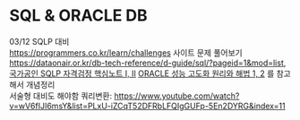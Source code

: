 # SQL & ORACLE DB
03/12 SQLP 대비   
https://programmers.co.kr/learn/challenges 사이트 문제 풀어보기  
https://dataonair.or.kr/db-tech-reference/d-guide/sql/?pageid=1&mod=list,  
[국가공인 SQLP 자격검정 핵심노트 I, II](http://www.kyobobook.co.kr/product/detailViewKor.laf?ejkGb=KOR&mallGb=KOR&barcode=9791191941005&orderClick=LEa&Kc=) 
[ORACLE 성능 고도화 원리와 해법 1, 2](http://www.kyobobook.co.kr/product/detailViewKor.laf?mallGb=KOR&ejkGb=KOR&barcode=9791196395742) 를 참고해서 개념정리  
서술형 대비도 해야함
쿼리변환: https://www.youtube.com/watch?v=wV6fIJI6msY&list=PLxU-iZCqT52DFRbLFQIgGUFp-5En2DYRG&index=11  

